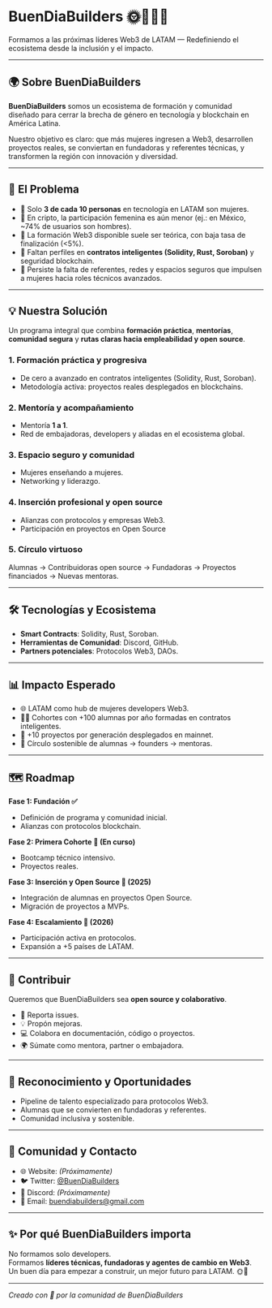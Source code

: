 # BuenDiaBuilders 🌞👩‍💻🚀  
Formamos a las próximas líderes Web3 de LATAM — Redefiniendo el ecosistema desde la inclusión y el impacto.  

---

## 🌍 Sobre BuenDiaBuilders
**BuenDiaBuilders** somos un ecosistema de formación y comunidad diseñado para cerrar la brecha de género en tecnología y blockchain en América Latina.  

Nuestro objetivo es claro: que más mujeres ingresen a Web3, desarrollen proyectos reales, se conviertan en fundadoras y referentes técnicas, y transformen la región con innovación y diversidad.  

---

## 🎯 El Problema
- 🚫 Solo **3 de cada 10 personas** en tecnología en LATAM son mujeres.  
- 🚫 En cripto, la participación femenina es aún menor (ej.: en México, ~74% de usuarios son hombres).  
- 🚫 La formación Web3 disponible suele ser teórica, con baja tasa de finalización (<5%).  
- 🚫 Faltan perfiles en **contratos inteligentes (Solidity, Rust, Soroban)** y seguridad blockchain.  
- 🚫 Persiste la falta de referentes, redes y espacios seguros que impulsen a mujeres hacia roles técnicos avanzados.  

---

## 💡 Nuestra Solución
Un programa integral que combina **formación práctica**, **mentorías**, **comunidad segura** y **rutas claras hacia empleabilidad y open source**.  

### 1. Formación práctica y progresiva  
- De cero a avanzado en contratos inteligentes (Solidity, Rust, Soroban).  
- Metodología activa: proyectos reales desplegados en blockchains.  

### 2. Mentoría y acompañamiento  
- Mentoría **1 a 1**.  
- Red de embajadoras, developers y aliadas en el ecosistema global.  

### 3. Espacio seguro y comunidad  
- Mujeres enseñando a mujeres.  
- Networking y liderazgo.  

### 4. Inserción profesional y open source  
- Alianzas con protocolos y empresas Web3.  
- Participación en proyectos en Open Source  

### 5. Círculo virtuoso  
Alumnas → Contribuidoras open source → Fundadoras → Proyectos financiados → Nuevas mentoras.  

---

## 🛠️ Tecnologías y Ecosistema
- **Smart Contracts**: Solidity, Rust, Soroban.  
- **Herramientas de Comunidad**: Discord, GitHub.  
- **Partners potenciales**: Protocolos Web3, DAOs.  

---

## 📊 Impacto Esperado
- 🌐 LATAM como hub de mujeres developers Web3.  
- 👩‍💻 Cohortes con +100 alumnas por año formadas en contratos inteligentes.  
- 🚀 +10 proyectos por generación desplegados en mainnet.  
- 🔄 Círculo sostenible de alumnas → founders → mentoras.  

---

## 🗺️ Roadmap
**Fase 1: Fundación ✅**  
- Definición de programa y comunidad inicial.  
- Alianzas con protocolos blockchain.  

**Fase 2: Primera Cohorte 🚧 (En curso)**  
- Bootcamp técnico intensivo.  
- Proyectos reales.  

**Fase 3: Inserción y Open Source 📅 (2025)**  
- Integración de alumnas en proyectos Open Source.  
- Migración de proyectos a MVPs.  

**Fase 4: Escalamiento 📅 (2026)**  
- Participación activa en protocolos.  
- Expansión a +5 países de LATAM.  

---

## 🤝 Contribuir
Queremos que BuenDiaBuilders sea **open source y colaborativo**.  

- 🐛 Reporta issues.  
- 💡 Propón mejoras.  
- 💻 Colabora en documentación, código o proyectos.  
- 🌍 Súmate como mentora, partner o embajadora.  

---

## 🌟 Reconocimiento y Oportunidades
- Pipeline de talento especializado para protocolos Web3.  
- Alumnas que se convierten en fundadoras y referentes.  
- Comunidad inclusiva y sostenible.  

---

## 📱 Comunidad y Contacto
- 🌐 Website: *(Próximamente)*  
- 🐦 Twitter: [@BuenDiaBuilders](https://twitter.com/) 
- 💬 Discord: *(Próximamente)*  
- 📧 Email: buendiabuilders@gmail.com  

---

## ✨ Por qué BuenDiaBuilders importa
No formamos solo developers.  
Formamos **líderes técnicas, fundadoras y agentes de cambio en Web3**.  
Un buen día para empezar a construir, un mejor futuro para LATAM. 🌞🚀  

---

_Creado con 💛 por la comunidad de BuenDiaBuilders_

